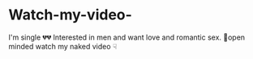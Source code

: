 # Watch-my-video-
I'm single 💔💔 Interested in men and want love and romantic sex. 💖open minded watch my naked video ☟
